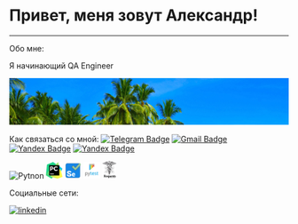 # Привет, меня зовут Александр!

---

Обо мне:

Я начинающий QA Engineer

<p align="center">
 <img width="600" src="asserts/tropic.png"/>
</p>



Как связаться со мной: 
[![Telegram Badge](https://img.shields.io/badge/-@AlexM150-blue?style=flat&logo=Telegram&logoColor=white)](https://t.me/AlexM150) 
[![Gmail Badge](https://img.shields.io/badge/-Gmail-red?style=flat&logo=Gmail&logoColor=white)](mailto:jungleman150@gmail.com)
[![Yandex Badge](https://img.shields.io/badge/-Gmail-red?style=flat&logo=Gmail&logoColor=white)](mailto:alexm150@yandex.ru)
 <a href="your-linkedin-URL">
    <img src="https://img.shields.io/badge/Yandex-yellow?style=for-the-badge&logo=Yandex&logoColor=black" alt="Yandex Badge"/>
  </a>


<p>
 <img alt="Pytnon" weight="100", height="30" src="https://www.python.org/static/community_logos/python-logo-master-v3-TM.png" />
 <img width="30" src="asserts/PyCharm_icon.png"/>
 <img width="30" src="asserts/icons8-автоматизация-тестирования-selenium.svg"/>
 <img width="30" src="asserts/pytest-original-wordmark.svg"/>
 <img width="25" src="asserts/Requests_Python_Logo.png"/>
</p>

Социальные сети:

  <div id="badges">
    <a href="https://www.linkedin.com/in/alexmisyuk/" target="_blank">
      <img src="https://cdn-icons-png.flaticon.com/512/2504/2504799.png" width="40" height="40" alt="linkedin" />
    </a>
  </div>
